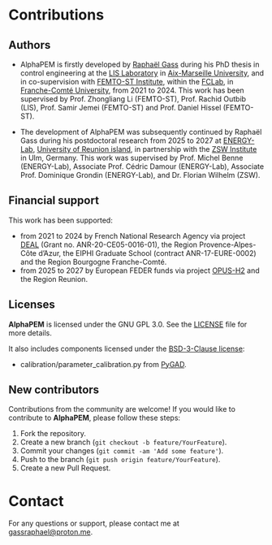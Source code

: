 # Contributions

## Authors

- AlphaPEM is firstly developed by [Raphaël Gass](https://gassraphael.github.io/) during his PhD thesis in control engineering at the [LIS Laboratory](https://www.lis-lab.fr/) in [Aix-Marseille University](https://www.univ-amu.fr/), and in co-supervision with [FEMTO-ST Institute](https://www.femto-st.fr/en), within the [FCLab](https://www.fclab.fr/), in [Franche-Comté University](https://www.univ-fcomte.fr/), from 2021 to 2024. This work has been supervised by Prof. Zhongliang Li (FEMTO-ST), Prof. Rachid Outbib (LIS), Prof. Samir Jemei (FEMTO-ST) and Prof. Daniel Hissel (FEMTO-ST).

- The development of AlphaPEM was subsequently continued by Raphaël Gass during his postdoctoral research from 2025 to 2027 at [ENERGY-Lab](https://www.energylab.re/), [University of Reunion island](https://www.univ-reunion.fr/), in partnership with the [ZSW Institute](https://www.zsw-bw.de/) in Ulm, Germany. This work was supervised by Prof. Michel Benne (ENERGY-Lab), Associate Prof. Cédric Damour (ENERGY-Lab), Associate Prof. Dominique Grondin (ENERGY-Lab), and Dr. Florian Wilhelm (ZSW).
    
## Financial support

This work has been supported:

- from 2021 to 2024 by French National Research Agency via project [DEAL](https://deal.lis-lab.fr/) (Grant no. ANR-20-CE05-0016-01), the Region Provence-Alpes-Côte d’Azur, the EIPHI Graduate School (contract ANR-17-EURE-0002) and the Region Bourgogne Franche-Comté.
- from 2025 to 2027 by European FEDER funds via project [OPUS-H2](https://www.energylab.re/projets/projets-en-cours/opus-h2/) and the Region Reunion.

## Licenses

**AlphaPEM** is licensed under the GNU GPL 3.0. See the [LICENSE](LICENSE) file for more details. 

It also includes components licensed under the [BSD-3-Clause license](calibration/LICENSE-BSD-3-CLAUSE):

- calibration/parameter_calibration.py from [PyGAD](https://github.com/ahmedfgad/GeneticAlgorithmPython). 

## New contributors

Contributions from the community are welcome! If you would like to contribute to **AlphaPEM**, please follow these steps:

1. Fork the repository.
2. Create a new branch (`git checkout -b feature/YourFeature`).
3. Commit your changes (`git commit -am 'Add some feature'`).
4. Push to the branch (`git push origin feature/YourFeature`).
5. Create a new Pull Request.


# Contact

For any questions or support, please contact me at [gassraphael@proton.me](mailto:gassraphael@proton.me).

